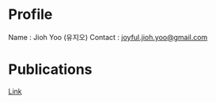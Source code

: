 # Profile
  Name : Jioh Yoo (유지오)
  Contact : joyful.jioh.yoo@gmail.com

# Publications
[Link](/pub/list)
